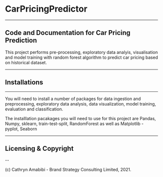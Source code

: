 # CarPricingPredictor
---

Code and Documentation for Car Pricing Prediction
---

This project performs pre-processing, exploratory data analyis, visualisation and model training with random forest algorithm to predict car pricing based on historical dataset.

----

## Installations
---

You will need to install a number of packages for data ingestion and preprocessing, exploratory data analysis, data visualization, model training, evaluation and classification.

The installlation pacakages you will need to use for this project are Pandas, Numpy, sklearn, train-test-split, RandomForest as well as Matplotlib - pyplot, Seaborn

---

## Licensing & Copyright
--

(c) Cathryn Amabibi - Brand Strategy Consulting Limited, 2021.
